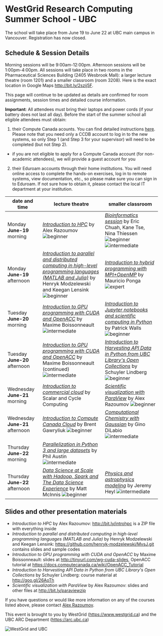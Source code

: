 # WestGrid Research Computing Summer School - UBC

The school will take place from June 19 to June 22 at UBC main campus in Vancouver. Registration has now closed.

## Schedule & Session Details

Morning sessions will be 9:00am-12:00pm. Afternoon sessions will be 1:00pm-4:00pm. All sessions will take
place in two rooms in the Pharmaceutical Sciences Building (2405 Wesbrook Mall): a larger lecture theatre
(room 1201) and a smaller classroom (room 3208). Here is the exact location in Google Maps
http://bit.ly/2szij5F.

This page will continue to be updated as details are confirmed for room assignments, session times and
detailed course information.

**Important**: All attendees must bring their laptops and power cords (if your battery does not last
all day). Before the start of the summer school all eligible attendees must obtain:
1. their Compute Canada acounts. You can find detailed instructions
   [here](https://www.computecanada.ca/research-portal/account-management/apply-for-an-account). Please
   note that you need only a CCDB account to log in to the new systems, so only Step 1 (and Step 3 for
   your supervisor) will need to be completed (but not Step 2).
  - if you are not eligible to apply for a Compute Canada account (for non-academic attendees), we will
    provide a guest account for you
2. their Eduroam accounts through their home institutions. You will need online access to complete the
   hands-on exercises, log in to remote systems, view documentation, etc., so please make sure you can
   sign in to Eduroam. If not sure how to obtain it, please contact the local IT department at your
   institution.

| date and time | lecture theatre | smaller classroom |
| ------------- | --------------- | ----------------- |
| Monday **June-19** morning | [*Introduction to HPC*](intro.md) by Alex Razoumov ![beginner](beginner.png) | [*Bioinformatics session*](bioinfo.md) by Eric Chuah, Kane Tse, Nina Thiessen ![beginner](beginner.png) ![intermediate](intermediate.png) |
| Monday **June-19** afternoon | [*Introduction to parallel and distributed computing in high-level programming languages (MATLAB and Julia)*](henryk.md) by Henryk Modzelewski and Keegan Lensink ![beginner](beginner.png) | [*Introduction to hybrid programming with MPI+OpenMP*](mauricio.md) by Mauricio Ponga ![expert](expert.png) |
| Tuesday **June-20** morning | [*Introduction to GPU programming with CUDA and OpenACC*](maxime.md) by Maxime Boissonneault ![intermediate](intermediate.png) | [*Introduction to Jupyter notebooks and scientific computing in Python*](patrick.md) by Patrick Walls ![beginner](beginner.png) |
| Tuesday **June-20** afternoon | [*Introduction to GPU programming with CUDA and OpenACC*](maxime.md) by Maxime Boissonneault (continued) ![intermediate](intermediate.png) | [*Introduction to Harvesting API Data in Python from UBC Library's Open Collections*](schuyler.md) by Schuyler Lindberg ![beginner](beginner.png) |
| Wednesday **June-21** morning | [*Introduction to commercial cloud*](scalar.md) by Scalar and Cycle Computing | [*Scientific visualization with ParaView*](visualization.md) by Alex Razoumov ![beginner](beginner.png) |
| Wednesday **June-21** afternoon | [*Introduction to Compute Canada Cloud*](brent.md) by Brent Gawryliuk ![beginner](beginner.png) | [*Computational Chemistry with Gaussian*](gino.md) by Gino DiLabio ![intermediate](intermediate.png) |
| Thursday **June-22** morning | [*Parallelization in Python 3 and large datasets*](https://github.com/phaustin/parallel_python_course/blob/master/austin.md) by Phil Austin ![intermediate](intermediate.png) | |
| Thursday **June-22** afternoon | [*Data Science at Scale with Hadoop, Spark and The Data Science Experience*](ibm.md) by Matt McInnis ![beginner](beginner.png) | [*Physics and astrophysics modeling*](jeremy.md) by Jeremy Heyl ![intermediate](intermediate.png) |

## Slides and other presentation materials

- *Introduction to HPC* by Alex Razoumov: http://bit.ly/introhpc is a ZIP file with everything inside
- *Introduction to parallel and distributed computing in high-level programming languages (MATLAB and
  Julia)* by Henryk Modzelewski and Keegan Lensink: https://github.com/henryk-modzelewski/MvsJ.git
  contains slides and sample codes
- *Introduction to GPU programming with CUDA and OpenACC* by Maxime Boissonneault: slides at
  http://tinyurl.com/wg-cuda-slides, OpenACC tutorial at
  https://docs.computecanada.ca/wiki/OpenACC_Tutorial
- *Introduction to Harvesting API Data in Python from UBC Library's Open Collections* by Schuyler
  Lindberg: course material at http://goo.gl/26AoTh
- *Scientific visualization with ParaView* by Alex Razoumov: slides and other files at
  http://bit.ly/paraviewzip

If you have questions or would like more information on any of the courses listed above, please contact
[Alex Razoumov](mailto:alex.razoumov@westgrid.ca).

This event is brought to you by WestGrid (https://www.westgrid.ca) and the UBC ARC Department (https://arc.ubc.ca)

![WestGrid and UBC](logos.png)
